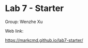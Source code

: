 # Lab 7 - Starter
Group: 
        Wenzhe Xu

Web link: 
        
        
https://markcmd.github.io/lab7-starter/
        

